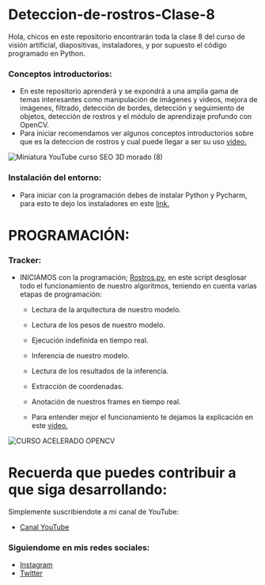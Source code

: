 # Deteccion-de-rostros-Clase-8
Hola, chicos en este repositorio encontrarán toda la clase 8 del curso de visión artificial, diapositivas, instaladores, y por supuesto el código programado en Python.

### Conceptos introductorios:
- En este repositorio aprenderá y se expondrá a una amplia gama de temas interesantes como manipulación de imágenes y videos, mejora de imágenes, filtrado, detección de bordes, detección y seguimiento de objetos, detección de rostros y el módulo de aprendizaje profundo con OpenCV.
- Para iniciar recomendamos ver algunos conceptos introductorios sobre que es la deteccion de rostros y cual puede llegar a ser su uso [video.](https://youtu.be/JHaVF27J_0I)


![Miniatura YouTube curso SEO 3D morado (8)](https://user-images.githubusercontent.com/85022752/235785390-63ca7957-b514-4e89-a6ef-8216f3ac4bbd.jpg)


### Instalación del entorno:
- Para iniciar con la programación debes de instalar Python y Pycharm, para esto te dejo los instaladores en este [link.](https://drive.google.com/drive/folders/1QY4yvfdcG3BObTwtHJSdWfW-vPyKMiNS?usp=share_link)

# PROGRAMACIÓN:

### Tracker:
- INICIAMOS con la programación; [Rostros.py,](https://github.com/AprendeIngenia/Deteccion-de-rostros-Clase-8/blob/e65237a441aa4cf2f4d2e2d511c15a50145843a6/Rostros.py) en este script desglosar todo el funcionamiento de nuestro algoritmos, teniendo en cuenta varias etapas de programación:
  - Lectura de la arquitectura de nuestro modelo.
  - Lectura de los pesos de nuestro modelo.
  - Ejecución indefinida en tiempo real.
  - Inferencia de nuestro modelo.
  - Lectura de los resultados de la inferencia.
  - Extracción de coordenadas.
  - Anotación de nuestros frames en tiempo real.
 
 
  - Para entender mejor el funcionamiento te dejamos la explicación en este [video.](https://youtu.be/JHaVF27J_0I)



![CURSO ACELERADO OPENCV](https://user-images.githubusercontent.com/85022752/230199072-65d2593e-8a90-4905-90b2-09c7920e8d2c.jpg)


# Recuerda que puedes contribuir a que siga desarrollando:
Simplemente suscribiendote a mi canal de YouTube:
- [Canal YouTube](https://www.youtube.com/channel/UCzwHEOCbsZLjfELperJ6VeQ/videos)

### Siguiendome en mis redes sociales: 
- [Instagram](https://www.instagram.com/santiagsanchezr/)
- [Twitter](https://twitter.com/SantiagSanchezR)

